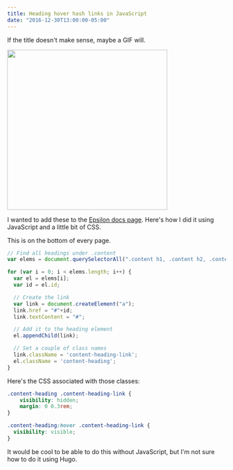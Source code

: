 ```yaml
---
title: Heading hover hash links in JavaScript
date: "2016-12-30T13:00:00-05:00"
---
```


If the title doesn't make sense, maybe a GIF will.

<img src='/img/2016/12/heading-links.gif' width=369>

I wanted to add these to the [Epsilon docs page](https://epsilon.infinitynorm.com/docs/).
Here's how I did it using JavaScript and a little bit of CSS.

This is on the bottom of every page.

```js
// Find all headings under .content
var elems = document.querySelectorAll(".content h1, .content h2, .content h3, .content h4, .content h5, .content h6");

for (var i = 0; i < elems.length; i++) {
  var el = elems[i];
  var id = el.id;

  // Create the link
  var link = document.createElement("a");
  link.href = "#"+id;
  link.textContent = "#";

  // Add it to the heading element
  el.appendChild(link);

  // Set a couple of class names
  link.className = 'content-heading-link';
  el.className = 'content-heading';
}
```

Here's the CSS associated with those classes:

```css
.content-heading .content-heading-link {
    visibility: hidden;
    margin: 0 0.3rem;
}

.content-heading:hover .content-heading-link {
  visibility: visible;
}
```

It would be cool to be able to do this without JavaScript, but I'm not sure
how to do it using Hugo.
